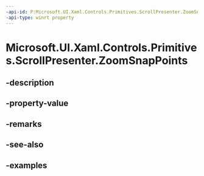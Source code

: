```yaml
---
-api-id: P:Microsoft.UI.Xaml.Controls.Primitives.ScrollPresenter.ZoomSnapPoints
-api-type: winrt property
---
```


# Microsoft.UI.Xaml.Controls.Primitives.ScrollPresenter.ZoomSnapPoints

<!--
public System.Collections.Generic.IList<Microsoft.UI.Xaml.Controls.Primitives.ZoomSnapPointBase> ZoomSnapPoints { get; }
-->


## -description

## -property-value

## -remarks

## -see-also

## -examples


